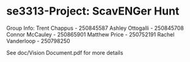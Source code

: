 # se3313-Project: ScavENGer Hunt

Group Info:
Trent Chappus - 250845587
Ashley Ottogalli - 250845708
Connor McCauley - 250865901
Matthew Price - 250752191
Rachel Vanderloop - 250798250

See doc/Vision Document.pdf for more details
